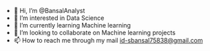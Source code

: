 - 👋 Hi, I’m @BansalAnalyst
- 👀 I’m interested in Data Science
- 🌱 I’m currently learning Machine learning
- 💞️ I’m looking to collaborate on Machine learning projects 
- 📫 How to reach me through my mail id-sbansal75838@gmail.com

<!---
BansalAnalyst/BansalAnalyst is a ✨ special ✨ repository because its `README.md` (this file) appears on your GitHub profile.
You can click the Preview link to take a look at your changes.
--->
